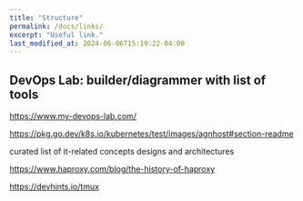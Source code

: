 ```yaml
---
title: "Structure"
permalink: /docs/links/
excerpt: "Useful link."
last_modified_at: 2024-06-06T15:19:22-04:00
---
```





## DevOps Lab: builder/diagrammer with list of tools

https://www.my-devops-lab.com/


https://pkg.go.dev/k8s.io/kubernetes/test/images/agnhost#section-readme


curated list of it-related concepts designs and architectures


https://www.haproxy.com/blog/the-history-of-haproxy



https://devhints.io/tmux

